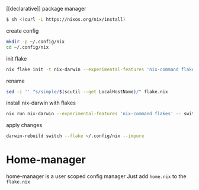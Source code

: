 [[declarative]] package manager
```zsh
$ sh <(curl -L https://nixos.org/nix/install)
```

create config
```zsh
mkdir -p ~/.config/nix
cd ~/.config/nix
```

init flake
```zsh
nix flake init -t nix-darwin --experimental-features 'nix-command flakes'
```

rename 
```zsh
sed -i '' "s/simple/$(scutil --get LocalHostName)/" flake.nix
```

install nix-darwin with flakes
```zsh
nix run nix-darwin --experimental-features 'nix-command flakes' -- switch --flake ~/.config/nix
```

apply changes
```zsh
darwin-rebuild switch --flake ~/.config/nix --impure
```


# Home-manager
home-manager is a user scoped config manager
Just add `home.nix` to the `flake.nix`